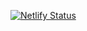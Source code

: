 [![Netlify Status](https://api.netlify.com/api/v1/badges/4aa52752-ebab-41fe-b638-0d7396cd4bb0/deploy-status)](https://app.netlify.com/sites/loichuc8thang3/deploys)
